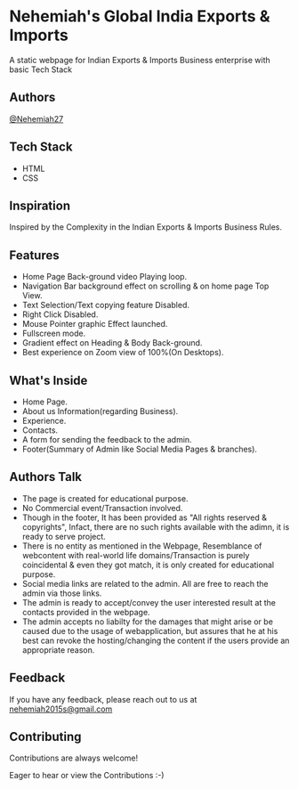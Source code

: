 
# Nehemiah's Global India Exports & Imports

A static webpage for Indian Exports & Imports Business enterprise with basic Tech Stack


## Authors

[@Nehemiah27](https://github.com/Nehemiah27)


## Tech Stack

- HTML
- CSS


## Inspiration

Inspired by the Complexity in the Indian Exports & Imports Business Rules.

## Features

- Home Page Back-ground video Playing loop.
- Navigation Bar background effect on scrolling & on home page Top View.
- Text Selection/Text copying feature Disabled.
- Right Click Disabled.
- Mouse Pointer graphic Effect launched.
- Fullscreen mode.
- Gradient effect on Heading & Body Back-ground.
- Best experience on Zoom view of 100%(On Desktops).


## What's Inside
- Home Page.
- About us Information(regarding Business).
- Experience.
- Contacts.
- A form for sending the feedback to the admin.
- Footer(Summary of Admin like Social Media Pages & branches).

## Authors Talk

- The page is created for educational purpose.
- No Commercial event/Transaction involved.
- Though in the footer, It has been provided as "All rights reserved & copyrights", Infact, there are no such rights available with the adimn, it is ready to serve project.
- There is no entity as mentioned in the Webpage, Resemblance of webcontent with real-world life domains/Transaction is purely coincidental & even they got match, it is only created for educational purpose.
- Social media links are related to the admin. All are free to reach the admin via those links.
- The admin is ready to accept/convey the user interested result at the contacts provided in the webpage.
- The admin accepts no liabilty for the damages that might arise or be caused due to the usage of webapplication, but assures that he at his best can revoke the hosting/changing the content if the users provide an appropriate reason.


## Feedback

If you have any feedback, please reach out to us at nehemiah2015s@gmail.com
## Contributing

Contributions are always welcome!

Eager to hear or view the Contributions :-)
